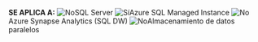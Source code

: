 <Token>**SE APLICA A:** ![No](media/no-icon.png)SQL Server ![Sí](media/yes-icon.png)Azure SQL Managed Instance ![No](media/no-icon.png)Azure Synapse Analytics (SQL DW) ![No](media/no-icon.png)Almacenamiento de datos paralelos </Token>

